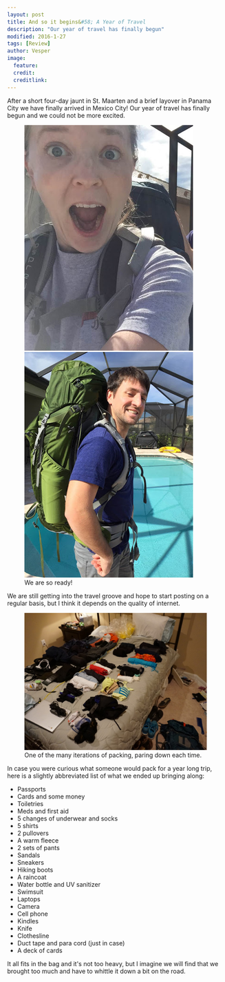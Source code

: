 ```yaml
---
layout: post
title: And so it begins&#58; A Year of Travel
description: "Our year of travel has finally begun"
modified: 2016-1-27
tags: [Review]
author: Vesper
image:
  feature:
  credit:
  creditlink:
---
```


After a short four-day jaunt in St. Maarten and a brief layover in Panama City we have finally arrived in Mexico City! Our year of travel has finally begun and we could not be more excited.

<figure class="half">
    <a href="/images/and_were_off/pack_excited.jpg"><img src="/images/and_were_off/pack_excited.jpg" alt=""></a>
    <a href="/images/and_were_off/pack_smile.jpg"><img src="/images/and_were_off/pack_smile.jpg" alt=""></a>
    <figcaption>We are so ready!</figcaption>
</figure>

We are still getting into the travel groove and hope to start posting on a regular basis, but I think it depends on the quality of internet.

<figure>
    <a href="/images/and_were_off/packing.jpg"><img src="/images/and_were_off/packing.jpg" alt=""></a>
    <figcaption>One of the many iterations of packing, paring down each time.</figcaption>
</figure>

In case you were curious what someone would pack for a year long trip, here is a slightly abbreviated list of what we ended up bringing along:

- Passports
- Cards and some money
- Toiletries
- Meds and first aid
- 5 changes of underwear and socks
- 5 shirts
- 2 pullovers
- A warm fleece
- 2 sets of pants
- Sandals
- Sneakers
- Hiking boots
- A raincoat
- Water bottle and UV sanitizer
- Swimsuit
- Laptops
- Camera
- Cell phone
- Kindles
- Knife
- Clothesline
- Duct tape and para cord (just in case)
- A deck of cards

It all fits in the bag and it's not too heavy, but I imagine we will find that we brought too much and have to whittle it down a bit on the road.